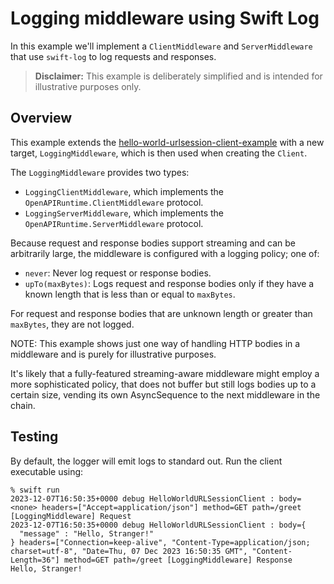 # Logging middleware using Swift Log

In this example we'll implement a `ClientMiddleware` and `ServerMiddleware`
that use `swift-log` to log requests and responses.

> **Disclaimer:** This example is deliberately simplified and is intended for illustrative purposes only.

## Overview

This example extends the [hello-world-urlsession-client-example](../hello-world-urlsession-client-example)
with a new target, `LoggingMiddleware`, which is then used when creating
the `Client`.

The `LoggingMiddleware` provides two types:
- `LoggingClientMiddleware`, which implements the `OpenAPIRuntime.ClientMiddleware` protocol.
- `LoggingServerMiddleware`, which implements the `OpenAPIRuntime.ServerMiddleware` protocol.

Because request and response bodies support streaming and can be arbitrarily
large, the middleware is configured with a logging policy; one of:

- `never`: Never log request or response bodies.
- `upTo(maxBytes)`: Logs request and response bodies only if they have a known
    length that is less than or equal to `maxBytes`.

For request and response bodies that are unknown length or greater than
`maxBytes`, they are not logged.

NOTE: This example shows just one way of handling HTTP bodies in a middleware
and is purely for illustrative purposes.

It's likely that a fully-featured streaming-aware middleware might employ
a more sophisticated policy, that does not buffer but still logs bodies up to
a certain size, vending its own AsyncSequence to the next middleware in the
chain.

## Testing

By default, the logger will emit logs to standard out. Run the client
executable using:

```console
% swift run
2023-12-07T16:50:35+0000 debug HelloWorldURLSessionClient : body=<none> headers=["Accept=application/json"] method=GET path=/greet [LoggingMiddleware] Request
2023-12-07T16:50:35+0000 debug HelloWorldURLSessionClient : body={
  "message" : "Hello, Stranger!"
} headers=["Connection=keep-alive", "Content-Type=application/json; charset=utf-8", "Date=Thu, 07 Dec 2023 16:50:35 GMT", "Content-Length=36"] method=GET path=/greet [LoggingMiddleware] Response
Hello, Stranger!
```
